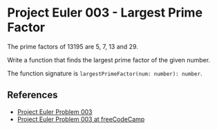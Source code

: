 <h1>Project Euler 003 - Largest Prime Factor</h1>

<p>The prime factors of 13195 are 5, 7, 13 and 29.</p>

<p>Write a function that finds the largest prime factor of the given number.</p>

<p>The function signature is <code>largestPrimeFactor(num: number): number</code>.</p>


<h2>References</h2>

<ul>
  <li><a href="https://projecteuler.net/problem=3">Project Euler Problem 003</a></li>
  <li><a href="https://www.freecodecamp.org/learn/coding-interview-prep/project-euler/problem-3-largest-prime-factor">Project Euler Problem 003 at freeCodeCamp</a></li>
</ul>
